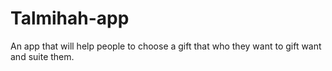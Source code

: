 # Talmihah-app
An app that will help people to choose a gift that who they want to gift want and suite them.
